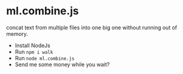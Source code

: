 # ml.combine.js

concat text from multiple files into one big one without running out of memory.

- Install NodeJs
- Run `npm i walk`
- Run `node ml.combine.js`
- Send me some money while you wait?
